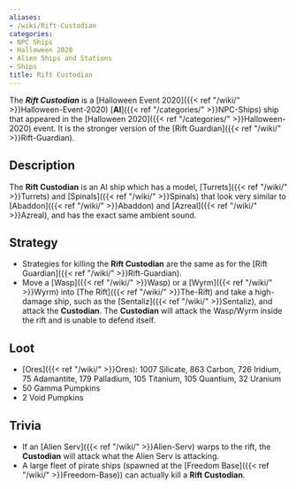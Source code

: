 ```yaml
---
aliases:
- /wiki/Rift-Custodian
categories:
- NPC Ships
- Halloween 2020
- Alien Ships and Stations
- Ships
title: Rift Custodian
---
```


The **_Rift Custodian_** is a [Halloween Event 2020]({{< ref "/wiki/" >}}Halloween-Event-2020) [**AI**]({{< ref "/categories/" >}}NPC-Ships) ship that appeared in the [Halloween 2020]({{< ref "/categories/" >}}Halloween-2020) event. It is the stronger version of the [Rift Guardian]({{< ref "/wiki/" >}}Rift-Guardian). 

## Description

The **Rift Custodian** is an AI ship which has a model, [Turrets]({{< ref "/wiki/" >}}Turrets) and [Spinals]({{< ref "/wiki/" >}}Spinals) that look very similar to [Abaddon]({{< ref "/wiki/" >}}Abaddon) and [Azreal]({{< ref "/wiki/" >}}Azreal), and has the exact same ambient sound.

## Strategy

- Strategies for killing the **Rift Custodian** are the same as for the [Rift Guardian]({{< ref "/wiki/" >}}Rift-Guardian).
- Move a [Wasp]({{< ref "/wiki/" >}}Wasp) or a [Wyrm]({{< ref "/wiki/" >}}Wyrm) into [The Rift]({{< ref "/wiki/" >}}The-Rift) and take a high-damage ship, such as the [Sentaliz]({{< ref "/wiki/" >}}Sentaliz), and attack the **Custodian**. The **Custodian** will attack the Wasp/Wyrm inside the rift and is unable to defend itself.

## Loot

- [Ores]({{< ref "/wiki/" >}}Ores): 1007 Silicate, 863 Carbon, 726 Iridium, 75 Adamantite, 179 Palladium, 105 Titanium, 105 Quantium, 32 Uranium
- 50 Gamma Pumpkins
- 2 Void Pumpkins

## Trivia

- If an [Alien Serv]({{< ref "/wiki/" >}}Alien-Serv) warps to the rift, the **Custodian** will attack what the Alien Serv is attacking.
- A large fleet of pirate ships (spawned at the [Freedom Base]({{< ref "/wiki/" >}}Freedom-Base)) can actually kill a **Rift Custodian**.